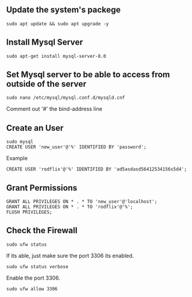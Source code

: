 ## Update the system's packege

```shell
sudo apt update && sudo apt upgrade -y
```

## Install Mysql Server
```shell
sudo apt-get install mysql-server-8.0
```

## Set Mysql server to be able to access from outside of the server
```shell
sudo nano /etc/mysql/mysql.conf.d/mysqld.cnf
```

Comment out '#' the bind-address line

## Create an User
```shell
sudo mysql
CREATE USER 'new_user'@'%' IDENTIFIED BY 'password';
```
Example

```shell
CREATE USER 'rodflix'@'%' IDENTIFIED BY 'ad5asdasd56412534156s5d4';
```

## Grant Permissions

```shell
GRANT ALL PRIVILEGES ON * . * TO 'new_user'@'localhost';
GRANT ALL PRIVILEGES ON * . * TO 'rodflix'@'%';
FLUSH PRIVILEGES;
```

## Check the Firewall
```shell
sudo ufw status
```

If its able, just make sure the port 3306 its enabled.

```shell
sudo ufw status verbose 
```

Enable the port 3306.

```shell
sudo ufw allow 3306
```